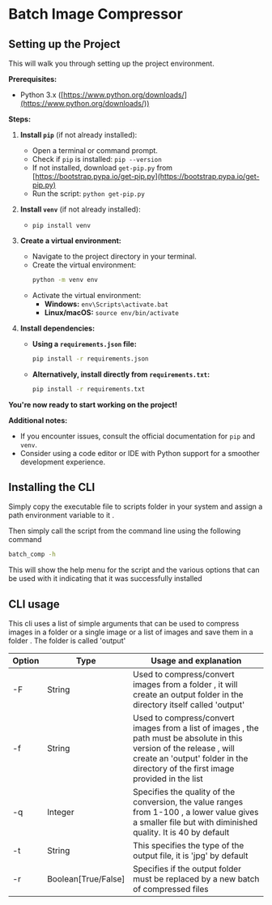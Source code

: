 # Batch Image Compressor
## Setting up the Project
 
This will walk you through setting up the project environment.

**Prerequisites:**

- Python 3.x ([https://www.python.org/downloads/](https://www.python.org/downloads/))

**Steps:**

1. **Install `pip`** (if not already installed):

   - Open a terminal or command prompt.
   - Check if `pip` is installed: `pip --version`
   - If not installed, download `get-pip.py` from [https://bootstrap.pypa.io/get-pip.py](https://bootstrap.pypa.io/get-pip.py)
   - Run the script: `python get-pip.py`

2. **Install `venv`** (if not already installed):

   - `pip install venv`

3. **Create a virtual environment:**

   - Navigate to the project directory in your terminal.
   - Create the virtual environment:
     ```bash
     python -m venv env
     ```
   - Activate the virtual environment:
     - **Windows:** `env\Scripts\activate.bat`
     - **Linux/macOS:** `source env/bin/activate`

4. **Install dependencies:**

   - **Using a `requirements.json` file:**
     ```bash
     pip install -r requirements.json
     ```
   - **Alternatively, install directly from `requirements.txt`:**
     ```bash
     pip install -r requirements.txt
     ```

**You're now ready to start working on the project!** 

**Additional notes:**

- If you encounter issues, consult the official documentation for `pip` and `venv`.
- Consider using a code editor or IDE with Python support for a smoother development experience.

## Installing the CLI
Simply copy the executable file to scripts folder in your system and assign a path environment variable to it .

Then simply call the script from the command line using the following command

```bash
batch_comp -h
```
This will show the help menu for the script and the various options that can be used with it indicating that it was successfully installed


## CLI usage
This cli uses a list of simple arguments that can be used to compress images in a folder or a single image or a list of images and save them in a folder . The folder is called 'output' 

|  Option |Type| Usage and explanation  |
| ------------ | ------------ | ------------ |
| -F  |String|Used to compress/convert images from a folder , it will create an output folder in the directory itself called 'output'   |
|-f|String|Used to compress/convert images from a list of images , the path must be absolute in this version of the release , will create an 'output' folder in the directory of the first image provided in the list|
|-q|Integer|Specifies the quality of the conversion, the value ranges from 1-100 , a lower value gives a smaller file but with diminished quality. It is 40 by default|
|-t|String| This specifies the type of the output file, it is 'jpg' by default |
|-r|Boolean[True/False]|Specifies if the output folder must be replaced by a new batch of compressed files|